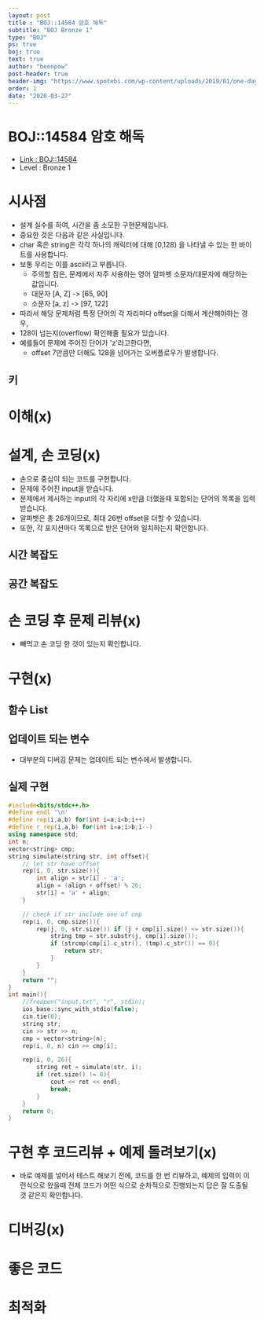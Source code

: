 ```yaml
---
layout: post
title : "BOJ::14584 암호 해독"
subtitle: "BOJ Bronze 1"
type: "BOJ"
ps: true
boj: true
text: true
author: "beenpow"
post-header: true
header-img: "https://www.spotebi.com/wp-content/uploads/2019/01/one-day-day-one-workout-motivation-spotebi.jpg"
order: 1
date: "2020-03-27"
---
```


# BOJ::14584 암호 해독
- [Link : BOJ::14584](https://www.acmicpc.net/problem/14584)
- Level : Bronze 1

# 시사점
- 설계 실수를 하여, 시간을 좀 소모한 구현문제입니다.
- 중요한 것은 다음과 같은 사실입니다.
- char 혹은 string은 각각 하나의 캐릭터에 대해 [0,128) 을 나타낼 수 있는 한 바이트를 사용합니다.
- 보통 우리는 이를 ascii라고 부릅니다.
  - 주의할 점은, 문제에서 자주 사용하는 영어 알파벳 소문자/대문자에 해당하는 값입니다.
  - 대문자 [A, Z] -> [65, 90]
  - 소문자 [a, z] -> [97, 122]
- 따라서 해당 문제처럼 특정 단어의 각 자리마다 offset을 더해서 계산해야하는 경우,
- 128이 넘는지(overflow) 확인해줄 필요가 있습니다.
- 예를들어 문제에 주어진 단어가 'z'라고한다면,
  - offset 7만큼만 더해도 128을 넘어가는 오버플로우가 발생합니다.

## 키

# 이해(x)

# 설계, 손 코딩(x)
- 손으로 중심이 되는 코드를 구현합니다.
- 문제에 주어진 input을 받습니다.
- 문제에서 제시하는 input의 각 자리에 x만큼 더했을때 포함되는 단어의 목록을 입력받습니다.
- 알파벳은 총 26개이므로, 최대 26번 offset을 더할 수 있습니다.
- 또한, 각 포지션마다 목록으로 받은 단어와 일치하는지 확인합니다.

## 시간 복잡도

## 공간 복잡도

# 손 코딩 후 문제 리뷰(x)
- 빼먹고 손 코딩 한 것이 있는지 확인합니다.

# 구현(x)

## 함수 List 

## 업데이트 되는 변수
- 대부분의 디버깅 문제는 업데이트 되는 변수에서 발생합니다.

## 실제 구현 

```cpp
#include<bits/stdc++.h>
#define endl '\n'
#define rep(i,a,b) for(int i=a;i<b;i++)
#define r_rep(i,a,b) for(int i=a;i>b;i--)
using namespace std;
int n;
vector<string> cmp;
string simulate(string str, int offset){
    // let str have offset
    rep(i, 0, str.size()){
        int align = str[i] - 'a';
        align = (align + offset) % 26;
        str[i] = 'a' + align;
    }

    // check if str include one of cmp
    rep(i, 0, cmp.size()){
        rep(j, 0, str.size()) if (j + cmp[i].size() <= str.size()){
            string tmp = str.substr(j, cmp[i].size());
            if (strcmp(cmp[i].c_str(), (tmp).c_str()) == 0){
                return str;
            }
        }
    }
    return "";
}
int main(){
    //freopen("input.txt", "r", stdin);
    ios_base::sync_with_stdio(false);
    cin.tie(0);
    string str;
    cin >> str >> n;
    cmp = vector<string>(n);
    rep(i, 0, n) cin >> cmp[i];

    rep(i, 0, 26){
        string ret = simulate(str, i);
        if (ret.size() != 0){
            cout << ret << endl;
            break;
        }
    }
    return 0;
}
```

# 구현 후 코드리뷰 + 예제 돌려보기(x)
- 바로 예제를 넣어서 테스트 해보기 전에, 코드를 한 번 리뷰하고, 예제의 입력이 이런식으로 왔을때
  전체 코드가 어떤 식으로 순차적으로 진행되는지 답은 잘 도출될 것 같은지 확인합니다.

# 디버깅(x)

# 좋은 코드

# 최적화
